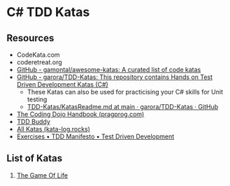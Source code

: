 # C# TDD Katas

## Resources

- CodeKata.com
- coderetreat.org
- [GitHub - gamontal/awesome-katas: A curated list of code katas](https://github.com/gamontal/awesome-katas)
- [GitHub - garora/TDD-Katas: This repository contains Hands on Test Driven Development Katas (C#)](https://github.com/garora/TDD-Katas)
	- These Katas can also be used for practicising your C# skills for Unit testing
	- [TDD-Katas/KatasReadme.md at main · garora/TDD-Katas · GitHub](https://github.com/garora/TDD-Katas/blob/main/KatasReadme.md)
- [The Coding Dojo Handbook (pragprog.com)](https://media.pragprog.com/titles/ebdojo/kata-catalogue.pdf)
- [TDD Buddy](https://tddbuddy.com/katas.html)
- [All Katas (kata-log.rocks)](https://kata-log.rocks/)
- [Exercises • TDD Manifesto • Test Driven Development](https://tddmanifesto.com/exercises/)

## List of Katas

1. [The Game Of Life](./TheGameOfLife/README.md)